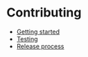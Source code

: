 # Contributing

- [Getting started](./contributing/getting-started.md)
- [Testing](./contributing/testing.md)
- [Release process](./contributing/release-process.md)
